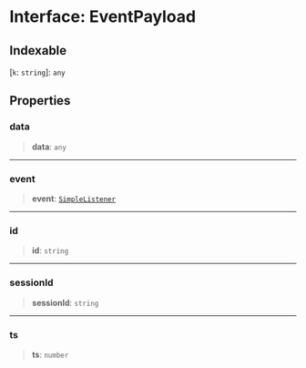 # Interface: EventPayload

## Indexable

 \[`k`: `string`\]: `any`

## Properties

### data

> **data**: `any`

***

### event

> **event**: [`SimpleListener`](/reference/api/model/events/enumerations/SimpleListener.md)

***

### id

> **id**: `string`

***

### sessionId

> **sessionId**: `string`

***

### ts

> **ts**: `number`
